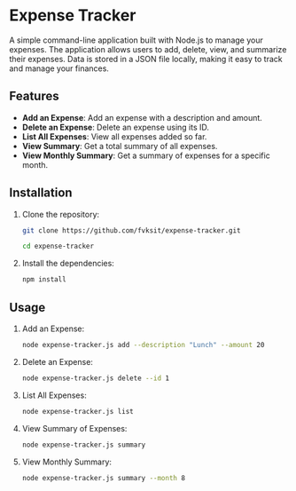 # Expense Tracker

A simple command-line application built with Node.js to manage your expenses. The application allows users to add, delete, view, and summarize their expenses. Data is stored in a JSON file locally, making it easy to track and manage your finances.

## Features

- **Add an Expense**: Add an expense with a description and amount.
- **Delete an Expense**: Delete an expense using its ID.
- **List All Expenses**: View all expenses added so far.
- **View Summary**: Get a total summary of all expenses.
- **View Monthly Summary**: Get a summary of expenses for a specific month.

## Installation

1. Clone the repository:

   ```bash
   git clone https://github.com/fvksit/expense-tracker.git
   
   cd expense-tracker
   ```

2. Install the dependencies:

    ```bash
    npm install
    ```

## Usage

1. Add an Expense:
    ```bash
    node expense-tracker.js add --description "Lunch" --amount 20
    ```

2. Delete an Expense:
    ```bash
    node expense-tracker.js delete --id 1
    ```

3. List All Expenses:
    ```bash
    node expense-tracker.js list
    ```

4. View Summary of Expenses:
    ```bash
    node expense-tracker.js summary
    ```

5. View Monthly Summary:
    ```bash
    node expense-tracker.js summary --month 8
    ```